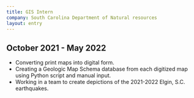 ```yaml
---
title: GIS Intern 
company: South Carolina Department of Natural resources
layout: entry
---
```

## October 2021 - May 2022

* Converting print maps into digital form.
* Creating a Geologic Map Schema database from each digitized map using Python script and manual input.
* Working in a team to create depictions of the 2021-2022 Elgin, S.C. earthquakes.
